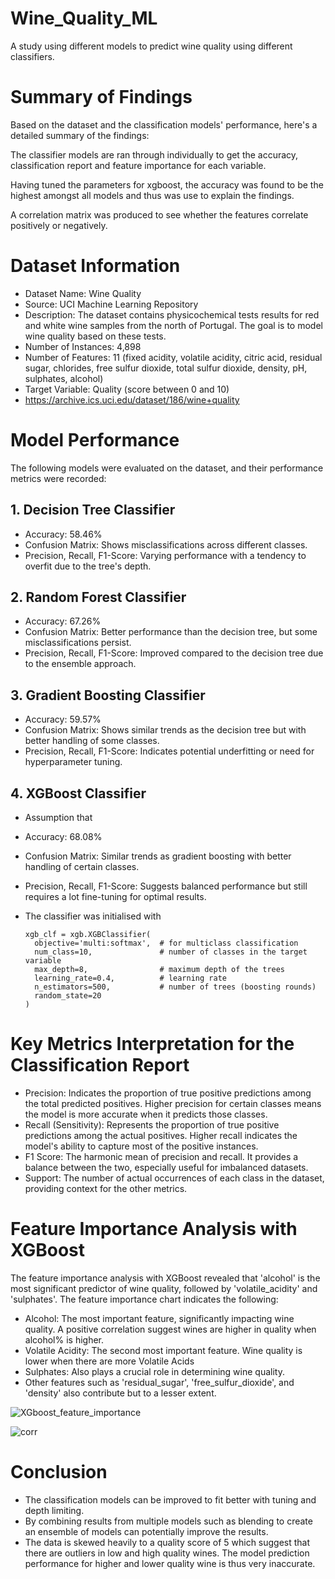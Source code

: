 # Wine_Quality_ML
A study using different models to predict wine quality using different classifiers. 


# Summary of Findings
Based on the dataset and the classification models' performance, here's a detailed summary of the findings:

The classifier models are ran through individually to get the accuracy, classification report and feature importance for each variable.

Having tuned the parameters for xgboost, the accuracy was found to be the highest amongst all models and thus was use to explain the findings. 

A correlation matrix was produced to see whether the features correlate positively or negatively. 

# Dataset Information
- Dataset Name: Wine Quality
- Source: UCI Machine Learning Repository
- Description: The dataset contains physicochemical tests results for red and white wine samples from the north of Portugal. The goal is to model wine quality based on these tests.
- Number of Instances: 4,898
- Number of Features: 11 (fixed acidity, volatile acidity, citric acid, residual sugar, chlorides, free sulfur dioxide, total sulfur dioxide, density, pH, sulphates, alcohol)
- Target Variable: Quality (score between 0 and 10)
- https://archive.ics.uci.edu/dataset/186/wine+quality

# Model Performance
The following models were evaluated on the dataset, and their performance metrics were recorded:

## 1. Decision Tree Classifier

- Accuracy: 58.46%
- Confusion Matrix: Shows misclassifications across different classes.
- Precision, Recall, F1-Score: Varying performance with a tendency to overfit due to the tree's depth.

## 2. Random Forest Classifier

- Accuracy: 67.26%
- Confusion Matrix: Better performance than the decision tree, but some misclassifications persist.
- Precision, Recall, F1-Score: Improved compared to the decision tree due to the ensemble approach.

## 3. Gradient Boosting Classifier

- Accuracy: 59.57%
- Confusion Matrix: Shows similar trends as the decision tree but with better handling of some classes.
- Precision, Recall, F1-Score: Indicates potential underfitting or need for hyperparameter tuning.

## 4. XGBoost Classifier

- Assumption that 

- Accuracy: 68.08%
- Confusion Matrix: Similar trends as gradient boosting with better handling of certain classes.
- Precision, Recall, F1-Score: Suggests balanced performance but still requires a lot fine-tuning for optimal results.
- The classifier was initialised with
  ```
  xgb_clf = xgb.XGBClassifier(
    objective='multi:softmax',  # for multiclass classification
    num_class=10,               # number of classes in the target variable
    max_depth=8,                # maximum depth of the trees 
    learning_rate=0.4,          # learning rate
    n_estimators=500,           # number of trees (boosting rounds)
    random_state=20
  )
    ```


# Key Metrics Interpretation for the Classification Report
- Precision: Indicates the proportion of true positive predictions among the total predicted positives. Higher precision for certain classes means the model is more accurate when it predicts those classes.
- Recall (Sensitivity): Represents the proportion of true positive predictions among the actual positives. Higher recall indicates the model's ability to capture most of the positive instances.
- F1 Score: The harmonic mean of precision and recall. It provides a balance between the two, especially useful for imbalanced datasets.
- Support: The number of actual occurrences of each class in the dataset, providing context for the other metrics.


# Feature Importance Analysis with XGBoost
The feature importance analysis with XGBoost revealed that 'alcohol' is the most significant predictor of wine quality, followed by 'volatile_acidity' and 'sulphates'. The feature importance chart indicates the following:

- Alcohol: The most important feature, significantly impacting wine quality. A positive correlation suggest wines are higher in quality when alcohol% is higher. 
- Volatile Acidity: The second most important feature. Wine quality is lower when there are more Volatile Acids
- Sulphates: Also plays a crucial role in determining wine quality.
- Other features such as 'residual_sugar', 'free_sulfur_dioxide', and 'density' also contribute but to a lesser extent.

![XGboost_feature_importance](https://github.com/user-attachments/assets/1c85ad3d-dfc4-4193-8a07-df26b48631bd)

![corr](https://github.com/user-attachments/assets/89ee3879-31d6-4275-9285-44a0e69fce15)

# Conclusion

- The classification models can be improved to fit better with tuning and depth limiting.
- By combining results from multiple models such as blending to create an ensemble of models can potentially improve the results.
- The data is skewed heavily to a quality score of 5 which suggest that there are outliers in low and high quality wines. The model prediction performance for higher and lower quality wine is thus very inaccurate.
  
